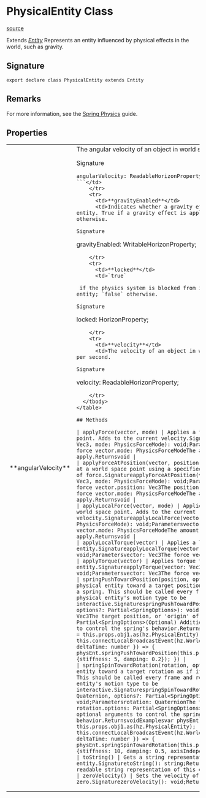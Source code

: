 # PhysicalEntity Class

[source](https://developers.meta.com/horizon-worlds/reference/2.0.0/core_physicalentity)

Extends *[Entity](/horizon-worlds/reference/2.0.0/core_entity)* Represents an entity influenced by physical effects in the world, such as gravity.

## Signature

```
export declare class PhysicalEntity extends Entity
```

## Remarks

For more information, see the [Spring Physics](https://developers.meta.com/horizon-worlds/learn/documentation/typescript/api-references-and-examples/spring-physics) guide.

## Properties

<table>
  <tbody>
    <tr>
      <td>**angularVelocity**</td>
      <td>The angular velocity of an object in world space.

Signature

```
angularVelocity: ReadableHorizonProperty<Vec3>;
```</td>
    </tr>
    <tr>
      <td>**gravityEnabled**</td>
      <td>Indicates whether a gravity effect is applied to an entity. True if a gravity effect is applied to the entity, false otherwise.

Signature

```
gravityEnabled: WritableHorizonProperty<boolean>;
```</td>
    </tr>
    <tr>
      <td>**locked**</td>
      <td>`true`

 if the physics system is blocked from interacting with the entity; `false` otherwise.

Signature

```
locked: HorizonProperty<boolean>;
```</td>
    </tr>
    <tr>
      <td>**velocity**</td>
      <td>The velocity of an object in world space, in meters per second.

Signature

```
velocity: ReadableHorizonProperty<Vec3>;
```</td>
    </tr>
  </tbody>
</table>

## Methods

| applyForce(vector, mode) | Applies a force at a world space point. Adds to the current velocity.SignatureapplyForce(vector: Vec3, mode: PhysicsForceMode): void;Parametersvector: Vec3The force vector.mode: PhysicsForceModeThe amount of force to apply.Returnsvoid |
| applyForceAtPosition(vector, position, mode) | Applies a force at a world space point using a specified position as the center of force.SignatureapplyForceAtPosition(vector: Vec3, position: Vec3, mode: PhysicsForceMode): void;Parametersvector: Vec3The force vector.position: Vec3The position of the center of the force vector.mode: PhysicsForceModeThe amount of force to apply.Returnsvoid |
| applyLocalForce(vector, mode) | Applies a local force at a world space point. Adds to the current velocity.SignatureapplyLocalForce(vector: Vec3, mode: PhysicsForceMode): void;Parametersvector: Vec3The force vector.mode: PhysicsForceModeThe amount of force to apply.Returnsvoid |
| applyLocalTorque(vector) | Applies a local torque to the entity.SignatureapplyLocalTorque(vector: Vec3): void;Parametersvector: Vec3The force vector.Returnsvoid |
| applyTorque(vector) | Applies torque to the entity.SignatureapplyTorque(vector: Vec3): void;Parametersvector: Vec3The force vector.Returnsvoid |
| springPushTowardPosition(position, options) | Pushes a physical entity toward a target position as if it's attached to a spring. This should be called every frame and requires the physical entity's motion type to be interactive.SignaturespringPushTowardPosition(position: Vec3, options?: Partial<SpringOptions>): void;Parametersposition: Vec3The target position, or 'origin' of the springoptions: Partial<SpringOptions>(Optional) Additional optional arguments to control the spring's behavior.ReturnsvoidExamplesvar physEnt = this.props.obj1.as(hz.PhysicalEntity); this.connectLocalBroadcastEvent(hz.World.onUpdate, (data: { deltaTime: number }) => {  physEnt.springPushTowardPosition(this.props.obj2.position.get(), {stiffness: 5, damping: 0.2}); }) |
| springSpinTowardRotation(rotation, options) | Spins a physical entity toward a target rotation as if it's attached to a spring. This should be called every frame and requires the physical entity's motion type to be interactive.SignaturespringSpinTowardRotation(rotation: Quaternion, options?: Partial<SpringOptions>): void;Parametersrotation: QuaternionThe target quaternion rotation.options: Partial<SpringOptions>(Optional) Additional optional arguments to control the spring's behavior.ReturnsvoidExamplesvar physEnt = this.props.obj1.as(hz.PhysicalEntity); this.connectLocalBroadcastEvent(hz.World.onUpdate, (data: { deltaTime: number }) => {  physEnt.springSpinTowardRotation(this.props.obj2.rotation.get(), {stiffness: 10, damping: 0.5, axisIndependent: false}); }) |
| toString() | Gets a string representation of the entity.SignaturetoString(): string;ReturnsstringThe human readable string representation of this entity. |
| zeroVelocity() | Sets the velocity of an entity to zero.SignaturezeroVelocity(): void;Returnsvoid |